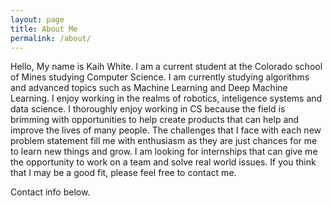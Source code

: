 ```yaml
---
layout: page
title: About Me
permalink: /about/
---
```


Hello, My name is Kaih White. I am a current student at the Colorado school of Mines
studying Computer Science. I am currently studying algorithms and advanced topics such
as Machine Learning and Deep Machine Learning. I enjoy working in the realms of robotics,
inteligence systems and data science. I thoroughly enjoy working in CS because the field
is brimming with opportunities to help create products that can help and improve the lives
of many people. The challenges that I face with each new problem statement fill me with
enthusiasm as they are just chances for me to learn new things and grow. I am looking for
internships that can give me the opportunity to work on a team and solve real world issues.
If you think that I may be a good fit, please feel free to contact me.

Contact info below.